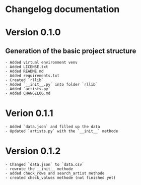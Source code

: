 # Changelog documentation

# Version 0.1.0
## Generation of the basic project structure 
    - Added virtual environment venv
    - Added LICENSE.txt
    - Added README.md
    - Added requirements.txt
    - Created `rllib`
    - Added `__init__.py` into folder `rllib`
    - Added `artists.py`
    - Added CHANGELOG.md

# Verion 0.1.1
    - Added `data.json` and filled up the data
    - Updated `artists.py` with the `__init__` methode
    
# Version 0.1.2
    - Changed `data.json` to `data.csv`
    - rewrote the __init__ methode
    - added check_rows and search_artist methode
    - created check_values methode (not finished yet)
